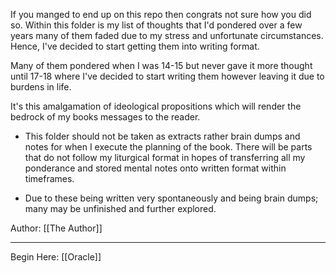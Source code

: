 If you manged to end up on this repo then congrats not sure how you did so. Within this folder is my list of thoughts that I'd pondered over a few years many of them faded due to my stress and unfortunate circumstances. Hence, I've decided to start getting them into writing format.

Many of them pondered when I was 14-15 but never gave it more thought until 17-18 where I've decided to start writing them however leaving it due to burdens in life.

It's this amalgamation of ideological propositions which will render the bedrock of my books messages to the reader.

- This folder should not be taken as extracts rather brain dumps and notes for when I execute the planning of the book. There will be parts that do not follow my liturgical format in hopes of transferring all my ponderance and stored mental notes onto written format within timeframes.

- Due to these being written very spontaneously and being brain dumps; many may be unfinished and further explored.

Author: [[The Author]] 

----

Begin Here: [[Oracle]] 





